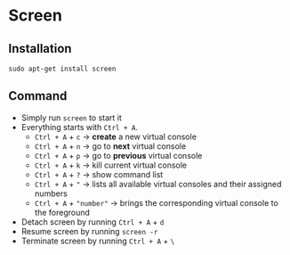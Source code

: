 # Screen

## Installation

`sudo apt-get install screen`

## Command

* Simply run `screen` to start it
* Everything starts with `Ctrl + A`.
    * `Ctrl + A` + `c` -> **create** a new virtual console
    * `Ctrl + A` + `n` -> go to **next** virtual console
    * `Ctrl + A` + `p` -> go to **previous** virtual console
    * `Ctrl + A` + `k` -> kill current virtual console
    * `Ctrl + A` + `?` -> show command list
    * `Ctrl + A` + `"` -> lists all available virtual consoles and their assigned numbers
    * `Ctrl + A` + `"number"` -> brings the corresponding virtual console to the foreground
* Detach screen by running `Ctrl + A` + `d`
* Resume screen by running `screen -r`
* Terminate screen by running `Ctrl + A` + `\`
